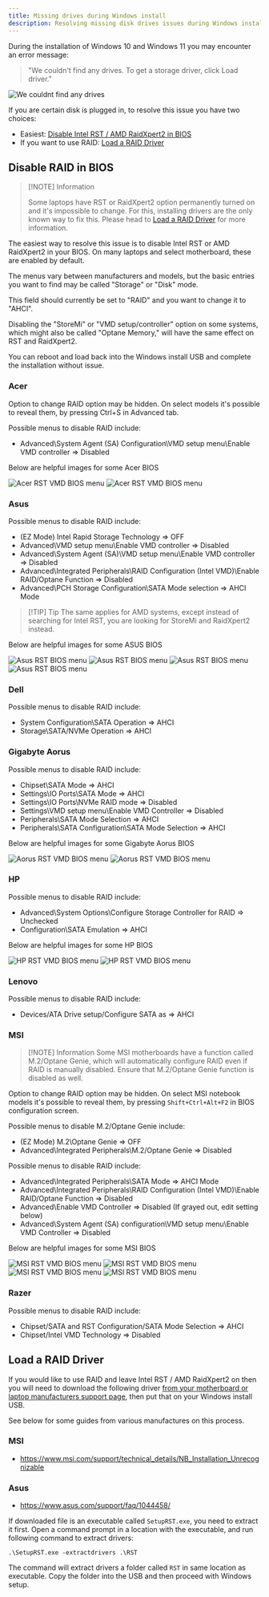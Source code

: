 ```yaml
---
title: Missing drives during Windows install
description: Resolving missing disk drives issues during Windows installation
---
```

During the installation of Windows 10 and Windows 11 you may encounter an error message:

> "We couldn't find any drives. To get a storage driver, click Load driver."

![We couldnt find any drives](../../../assets/intel-rst/missing_drives.webp)

If you are certain disk is plugged in, to resolve this issue you have two choices:
- Easiest: [Disable Intel RST / AMD RaidXpert2 in BIOS](#disable-raid-in-bios)
- If you want to use RAID: [Load a RAID Driver](#load-a-raid-driver)

## Disable RAID in BIOS
> [!NOTE] Information
>
> Some laptops have RST or RaidXpert2 option permanently turned on and it's impossible to change. For this, installing drivers are the only known way to fix this.
> Please head to [Load a RAID Driver](#load-a-raid-driver) for more information.

The easiest way to resolve this issue is to disable Intel RST or AMD RaidXpert2 in your BIOS. On many laptops and select motherboard, these are enabled by default.

The menus vary between manufacturers and models, but the basic entries you want to find may be called "Storage" or "Disk" mode. 

This field should currently be set to "RAID" and you want to change it to "AHCI".

Disabling the "StoreMi" or "VMD setup/controller" option on some systems, which might also be called "Optane Memory," will have the same effect on RST and RaidXpert2.

You can reboot and load back into the Windows install USB and complete the installation without issue.

### Acer 
Option to change RAID option may be hidden. On select models it's possible to reveal them, by pressing Ctrl+S in Advanced tab.

Possible menus to disable RAID include:
- Advanced\System Agent (SA) Configuration\VMD setup menu\Enable VMD controller => Disabled

Below are helpful images for some Acer BIOS

![Acer RST VMD BIOS menu](../../../assets/intel-rst/acer_rst0.webp)
![Acer RST VMD BIOS menu](../../../assets/intel-rst/acer_rst1.webp)

### Asus
Possible menus to disable RAID include:
- (EZ Mode) Intel Rapid Storage Technology => OFF
- Advanced\VMD setup menu\Enable VMD controller => Disabled
- Advanced\System Agent (SA)\VMD setup menu\Enable VMD controller => Disabled
- Advanced\Integrated Peripherals\RAID Configuration (Intel VMD)\Enable RAID/Optane Function => Disabled
- Advanced\PCH Storage Configuration\SATA Mode selection => AHCI Mode

> [!TIP] Tip
> The same applies for AMD systems, except instead of searching for Intel RST, you are looking for StoreMi and RaidXpert2 instead.

Below are helpful images for some ASUS BIOS

![Asus RST BIOS menu](../../../assets/intel-rst/asus_rst0.webp)
![Asus RST BIOS menu](../../../assets/intel-rst/asus_rst1.webp)
![Asus RST BIOS menu](../../../assets/intel-rst/asus_rst2.webp)
![Asus RST BIOS menu](../../../assets/intel-rst/asus_rst3.webp)

### Dell
Possible menus to disable RAID include:
- System Configuration\SATA Operation => AHCI
- Storage\SATA/NVMe Operation => AHCI

### Gigabyte Aorus
Possible menus to disable RAID include:
- Chipset\SATA Mode => AHCI
- Settings\IO Ports\SATA Mode => AHCI
- Settings\IO Ports\NVMe RAID mode => Disabled
- Settings\VMD setup menu\Enable VMD Controller => Disabled
- Peripherals\SATA Mode Selection => AHCI
- Peripherals\SATA Configuration\SATA Mode Selection => AHCI

Below are helpful images for some Gigabyte Aorus BIOS

![Aorus RST VMD BIOS menu](../../../assets/intel-rst/aorus_rst0.webp)
![Aorus RST VMD BIOS menu](../../../assets/intel-rst/aorus_rst1.webp)

### HP 
Possible menus to disable RAID include:
- Advanced\System Options\Configure Storage Controller for RAID => Unchecked
- Configuration\SATA Emulation => AHCI

Below are helpful images for some HP BIOS

![HP RST VMD BIOS menu](../../../assets/intel-rst/hp_rst0.webp)
![HP RST VMD BIOS menu](../../../assets/intel-rst/hp_rst1.webp)

### Lenovo
Possible menus to disable RAID include:
- Devices/ATA Drive setup/Configure SATA as => AHCI

### MSI
> [!NOTE] Information
> Some MSI motherboards have a function called M.2/Optane Genie, which will automatically configure RAID even if RAID is manually disabled. Ensure that M.2/Optane Genie function is disabled as well.

Option to change RAID option may be hidden. On select MSI notebook models it's possible to reveal them, by pressing `Shift+Ctrl+Alt+F2` in BIOS configuration screen.

Possible menus to disable M.2/Optane Genie include:
- (EZ Mode) M.2\Optane Genie => OFF
- Advanced\Integrated Peripherals\M.2/Optane Genie => Disabled

Possible menus to disable RAID include:
- Advanced\Integrated Peripherals\SATA Mode => AHCI Mode
- Advanced\Integrated Peripherals\RAID Configuration (Intel VMD)\Enable RAID/Optane Function => Disabled
- Advanced\Enable VMD Controller => Disabled (If grayed out, edit setting below)
- Advanced\System Agent (SA) configuration\VMD setup menu\Enable VMD Controller => Disabled

Below are helpful images for some MSI BIOS

![MSI RST VMD BIOS menu](../../../assets/intel-rst/msi_rst0.webp)
![MSI RST VMD BIOS menu](../../../assets/intel-rst/msi_rst1.webp)
![MSI RST VMD BIOS menu](../../../assets/intel-rst/msi_rst2.webp)
![MSI RST VMD BIOS menu](../../../assets/intel-rst/msi_rst3.webp)


### Razer
Possible menus to disable RAID include:
- Chipset/SATA and RST Configuration/SATA Mode Selection => AHCI
- Chipset/Intel VMD Technology => Disabled


## Load a RAID Driver
If you would like to use RAID and leave Intel RST / AMD RaidXpert2 on then you will need to download the following driver [from your motherboard or laptop manufacturers support page](/learning/computing-101/#support-sites), then put that on your Windows install USB.

See below for some guides from various manufactures on this process.

### MSI
- https://www.msi.com/support/technical_details/NB_Installation_Unrecognizable

### Asus
- https://www.asus.com/support/faq/1044458/

If downloaded file is an executable called `SetupRST.exe`, you need to extract it first. Open a command prompt in a location with the executable, and run following command to extract drivers:

    .\SetupRST.exe -extractdrivers .\RST

The command will extract drivers a folder called `RST` in same location as executable. Copy the folder into the USB and then proceed with Windows setup.